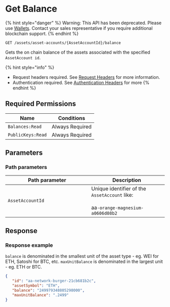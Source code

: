 # Get Balance

{% hint style="danger" %}
Warning: This API has been deprecated.  Please use [Wallets](../../../wallets/).  Contact your sales representative if you require additional blockchain support. &#x20;
{% endhint %}



`GET /assets/asset-accounts/{AssetAccountId}/balance`

Gets the on chain balance of the assets associated with the specified `AssetAccount id`.

{% hint style="info" %}
* Request headers required. See [Request Headers](../../../../getting-started/request-headers.md) for more information.
* Authentication required. See [Authentication Headers](../../../../getting-started/request-headers.md#authentication-headers) for more
{% endhint %}

## Required Permissions

| Name              | Conditions      |
| ----------------- | --------------- |
| `Balances:Read`   | Always Required |
| `PublicKeys:Read` | Always Required |

## Parameters <a href="#parameters.1" id="parameters.1"></a>

### Path parameters <a href="#path-parameters" id="path-parameters"></a>

<table><thead><tr><th width="248">Path parameter</th><th>Description</th></tr></thead><tbody><tr><td><code>AssetAccountId</code></td><td>Unique identifier of the <code>AssetAccount</code> like:<br><br>aa<code>-orange-magnesium-a0606d08b2</code></td></tr></tbody></table>

## Response <a href="#response" id="response"></a>

### Response example <a href="#response-example" id="response-example"></a>

`balance` is denominated in the smallest unit of the asset type - eg. WEI for ETH, Satoshi for BTC, etc. `maxUnitBalance` is denominated in the largest unit - eg. ETH or BTC.

```json
{
   "id": "aa-network-burger-21cb681b2c",
   "assetSymbol": "ETH",
   "balance": "249979348805298000", 
   "maxUnitBalance": ".2499"
}
```
